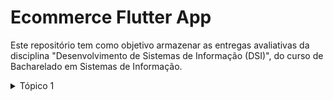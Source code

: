 # Ecommerce Flutter App

Este repositório tem como objetivo armazenar as entregas avaliativas da disciplina "Desenvolvimento de Sistemas de Informação (DSI)",
do curso de Bacharelado em Sistemas de Informação.

<details>
  <summary>Tópico 1</summary>
  
  #### Material → Curadoria do Prof. Gabriel Alves🧙🏼
  - [x] [Apresentando Flutter](https://www.youtube.com/watch?v=fq4N0hgOWzU)
  - [x] [Instalação do Flutter](https://docs.flutter.dev/get-started/install/windows)
  - [x] [Flutter samples](https://flutter.github.io/samples)
  - [ ] [Building your first Flutter app | Workshop](https://www.youtube.com/watch?v=Z6KZ3cTGBWw)
  - [ ] [Write your first Flutter app, part 1](https://docs.flutter.dev/get-started/codelab)
  
  #### Individual
  
  - [x] Leia o material disponível em Materiais Gerais do Curso e Tópico 1: Material;
  - [ ] Veja os vídeos incluídos no item Tópico 1: Material (exceto o Building your first Flutter app | Workshop)

  - [ ] Crie um app seguindo o tutorial indicado no vídeo Building your first Flutter app | Workshop (no material, há um link disponível com o passo a passo do tutorial);
  - [ ] Disponibilize o código gerado em um repositório no Github e crie um branch denominado topico-1 com este material;
  
  
</details>

